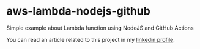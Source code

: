 # aws-lambda-nodejs-github


Simple example about Lambda function using NodeJS and GitHub Actions

You can read an article related to this project in my [linkedin profile](https://www.linkedin.com/pulse/lambda-functions-challenge-max-aurelio-mart%C3%ADnez-cartagena/).
